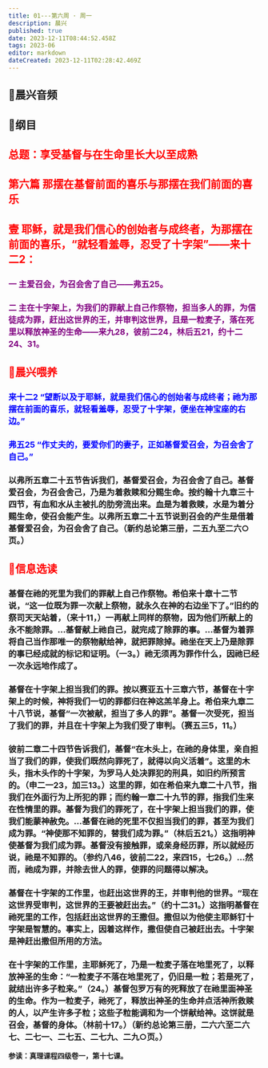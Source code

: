 ```yaml
---
title: 01---第六周 · 周一
description: 晨兴
published: true
date: 2023-12-11T08:44:52.458Z
tags: 2023-06
editor: markdown
dateCreated: 2023-12-11T02:28:42.469Z
---
```


## 🎵晨兴音频

## 📖纲目

## <font color=red>总题：享受基督与在生命里长大以至成熟</font>

## <font color=red>第六篇   那摆在基督前面的喜乐与那摆在我们前面的喜乐</font>

## <font color=red>壹   耶稣，就是我们信心的创始者与成终者，为那摆在前面的喜乐，“就轻看羞辱，忍受了十字架”——来十二2：</font>

### <font color=purple>一   主爱召会，为召会舍了自己——弗五25。</font>

### <font color=purple>二   主在十字架上，为我们的罪献上自己作祭物，担当多人的罪，为信徒成为罪，赶出这世界的王，并审判这世界，且是一粒麦子，落在死里以释放神圣的生命——来九28，彼前二24，林后五21，约十二24、31。</font>

## <font color=red>📖晨兴喂养</font>

### <font color=blue>来十二2   “望断以及于耶稣，就是我们信心的创始者与成终者；祂为那摆在前面的喜乐，就轻看羞辱，忍受了十字架，便坐在神宝座的右边。”</font>

### <font color=blue>弗五25   “作丈夫的，要爱你们的妻子，正如基督爱召会，为召会舍了自己。”</font>

### 以弗所五章二十五节告诉我们，基督爱召会，为召会舍了自己。基督爱召会，为召会舍己，乃是为着救赎和分赐生命。按约翰十九章三十四节，有血和水从主被扎的肋旁流出来。血是为着救赎，水是为着分赐生命，使召会能产生。以弗所五章二十五节说到召会的产生是借着基督爱召会，为召会舍了自己。（新约总论第三册，二五九至二六○页。）

## <font color=red>📖信息选读</font>

### 基督在祂的死里为我们的罪献上自己作祭物。希伯来十章十二节说，“这一位既为罪一次献上祭物，就永久在神的右边坐下了。”旧约的祭司天天站着，（来十11，）一再献上同样的祭物，因为他们所献上的永不能除罪。…基督献上祂自己，就完成了除罪的事。…基督为着罪将自己当作那唯一的祭物献给神，就把罪除掉。祂坐在天上乃是除罪的事已经成就的标记和证明。（一3。）祂无须再为罪作什么，因祂已经一次永远地作成了。

### 基督在十字架上担当我们的罪。按以赛亚五十三章六节，基督在十字架上的时候，神将我们一切的罪都归在神这羔羊身上。希伯来九章二十八节说，基督“一次被献，担当了多人的罪”。基督一次受死，担当了我们的罪，并且在十字架上为我们受了审判。（赛五三5，11。）

### 彼前二章二十四节告诉我们，基督“在木头上，在祂的身体里，亲自担当了我们的罪，使我们既然向罪死了，就得以向义活着”。这里的木头，指木头作的十字架，为罗马人处决罪犯的刑具，如旧约所预言的。（申二一23，加三13。）这里的罪，如在希伯来九章二十八节，指我们在外面行为上所犯的罪；而约翰一章二十九节的罪，指我们生来在性情里的罪。基督为我们的罪死了，在十字架上担当我们的罪，使我们能蒙神赦免。…基督在祂的死里不仅担当我们的罪，甚至为我们成为罪。“神使那不知罪的，替我们成为罪。”（林后五21。）这指明神使基督为我们成为罪。基督没有接触罪，或亲身经历罪，所以就经历说，祂是不知罪的。（参约八46，彼前二22，来四15，七26。）…然而，祂成为罪，并除去世人的罪，使罪的问题得以解决。

### 基督在十字架的工作里，也赶出这世界的王，并审判他的世界。“现在这世界受审判，这世界的王要被赶出去。”（约十二31。）这指明基督在祂死里的工作，包括赶出这世界的王撒但。撒但以为他使主耶稣钉十字架是智慧的。事实上，因着这样作，撒但使自己被赶出去。十字架是神赶出撒但所用的方法。

### 在十字架的工作里，主耶稣死了，乃是一粒麦子落在地里死了，以释放神圣的生命：“一粒麦子不落在地里死了，仍旧是一粒；若是死了，就结出许多子粒来。”（24。）基督包罗万有的死释放了在祂里面神圣的生命。作为一粒麦子，祂死了，释放出神圣的生命并点活神所救赎的人，以产生许多子粒；这些子粒能调和为一个饼献给神。这饼就是召会，基督的身体。（林前十17。）（新约总论第三册，二六六至二六七、二七一、二七五、二七九、二九○页。）

**参读：真理课程四级卷一，第十七课。**
<!-- Google tag (gtag.js) -->
<script async src="https://www.googletagmanager.com/gtag/js?id=G-1P8709Z16T"></script>
<script>
  window.dataLayer = window.dataLayer || [];
  function gtag(){dataLayer.push(arguments);}
  gtag('js', new Date());

  gtag('config', 'G-1P8709Z16T');
</script>